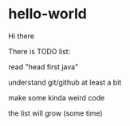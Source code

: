 # hello-world

Hi there

There is 
TODO list:

read "head first java"

understand git/github at least a bit

make some kinda weird code

the list will grow (some time)
